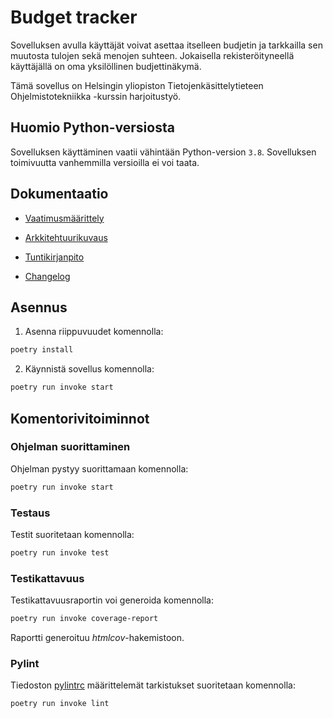 # Budget tracker

Sovelluksen avulla käyttäjät voivat asettaa itselleen budjetin ja tarkkailla sen muutosta tulojen sekä menojen suhteen. Jokaisella rekisteröityneellä käyttäjällä on oma yksilöllinen budjettinäkymä.

Tämä sovellus on Helsingin yliopiston Tietojenkäsittelytieteen Ohjelmistotekniikka -kurssin harjoitustyö.

## Huomio Python-versiosta

Sovelluksen käyttäminen vaatii vähintään Python-version `3.8`. Sovelluksen toimivuutta vanhemmilla versioilla ei voi taata.

## Dokumentaatio

- [Vaatimusmäärittely](dokumentaatio/vaatimusmaarittely.md)

- [Arkkitehtuurikuvaus](dokumentaatio/arkkitehtuuri.md)

- [Tuntikirjanpito](dokumentaatio/tuntikirjanpito.md)

- [Changelog](dokumentaatio/changelog.md)

## Asennus

1. Asenna riippuvuudet komennolla:

```bash
poetry install
```

2. Käynnistä sovellus komennolla:

```bash
poetry run invoke start
```

## Komentorivitoiminnot

### Ohjelman suorittaminen

Ohjelman pystyy suorittamaan komennolla:

```bash
poetry run invoke start
```

### Testaus

Testit suoritetaan komennolla:

```bash
poetry run invoke test
```

### Testikattavuus

Testikattavuusraportin voi generoida komennolla:

```bash
poetry run invoke coverage-report
```

Raportti generoituu _htmlcov_-hakemistoon.

### Pylint

Tiedoston [pylintrc](.pylintrc) määrittelemät tarkistukset suoritetaan komennolla:

```bash
poetry run invoke lint
```
